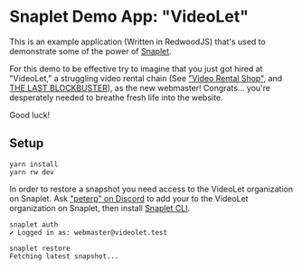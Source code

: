 # Snaplet Demo App: "VideoLet"

This is an example application (Written in RedwoodJS) that's used to demonstrate some of the power of [Snaplet](https://snaplet.dev).

For this demo to be effective try to imagine that you just got hired at "VideoLet," a struggling video rental chain (See ["Video Rental Shop"](https://en.wikipedia.org/wiki/Video_rental_shop), and [THE LAST BLOCKBUSTER](https://www.youtube.com/watch?v=Ov9ls_3tJ1Y)), as the new webmaster! Congrats... you're desperately needed to breathe fresh life into the website.

Good luck!

## Setup

```terminal
yarn install
yarn rw dev
```

In order to restore a snapshot you need access to the VideoLet organization on Snaplet.
Ask ["peterp" on Discord](https://discord.com/invite/aNSMaWtjKx) to add your to the VideoLet organization on Snaplet, then install [Snaplet CLI](https://www.notion.so/snaplet/CLI-Installation-332b17f65b8f41bc924352cbfbecee8d).

```terminal
snaplet auth
✔ Logged in as: webmaster@videolet.test

snaplet restore
Fetching latest snapshot...
```